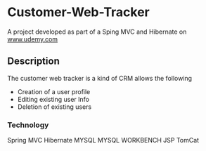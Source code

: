 # Customer-Web-Tracker
A project developed as part of a Sping MVC and Hibernate on www.udemy.com

## Description
The customer web tracker is a kind of CRM allows the following
* Creation of a user profile 
* Editing existing user Info
* Deletion of existing users

### Technology
Spring MVC
Hibernate
MYSQL
MYSQL WORKBENCH
JSP
TomCat
